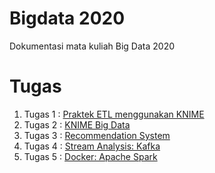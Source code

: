 # Bigdata 2020
Dokumentasi mata kuliah Big Data 2020

# Tugas 

1. Tugas 1 : [Praktek ETL menggunakan KNIME](https://github.com/farizmpr/Bigdata-2020/tree/master/tugas1)
2. Tugas 2 : [KNIME Big Data](https://github.com/farizmpr/Bigdata-2020/blob/master/tugas_2/README.md)
3. Tugas 3 : [Recommendation System](https://github.com/farizmpr/Bigdata-2020/blob/master/tugas_3/README.md)
4. Tugas 4 : [Stream Analysis: Kafka](https://github.com/farizmpr/Bigdata-2020/blob/master/tugas_4/README.md)
4. Tugas 5 : [Docker: Apache Spark](https://github.com/farizmpr/Bigdata-2020/blob/master/tugas_5/README.md)
